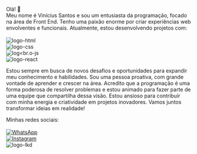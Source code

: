 Olá! 👋
<br>
Meu nome é Vinícius Santos e sou um entusiasta da programação, focado na área de Front End. Tenho uma paixão enorme por criar experiências web envolventes e funcionais.
Atualmente, estou desenvolvendo projetos com:<br><br>
<img src="https://img.shields.io/badge/HTML5-E34F26?style=for-the-badge&logo=html5&logoColor=white" alt="logo-html"/><br>
<img src="https://img.shields.io/badge/CSS3-1572B6?style=for-the-badge&logo=css3&logoColor=white" alt="logo-css"/><br>
<img src="https://img.shields.io/badge/JavaScript-F7DF1E?style=for-the-badge&logo=javascript&logoColor=black" alt="log<br.o-js"/><br>
<img src="https://img.shields.io/badge/React-20232A?style=for-the-badge&logo=react&logoColor=61DAFB" alt="logo-react"/><br>

Estou sempre em busca de novos desafios e oportunidades para expandir meu conhecimento e habilidades.
Sou uma pessoa proativa, com grande vontade de aprender e crescer na área. Acredito que a programação é uma forma poderosa de resolver problemas e estou animado para fazer parte de uma equipe que compartilha dessa visão.
Estou ansioso para contribuir com minha energia e criatividade em projetos inovadores. Vamos juntos transformar ideias em realidade!

Minhas redes sociais:
<br><br>
[![WhatsApp](https://img.shields.io/badge/WhatsApp-25D366?style=for-the-badge&logo=whatsapp&logoColor=white)](https://wa.me/554996723054)<br>
[![Instagram](https://img.shields.io/badge/Instagram-E4405F?style=for-the-badge&logo=instagram&logoColor=white)](https://www.instagram.com/vnsxnts/)<br>
<img src="https://img.shields.io/badge/LinkedIn-0077B5?style=for-the-badge&logo=linkedin&logoColor=white" alt="logo-lkd"/>


